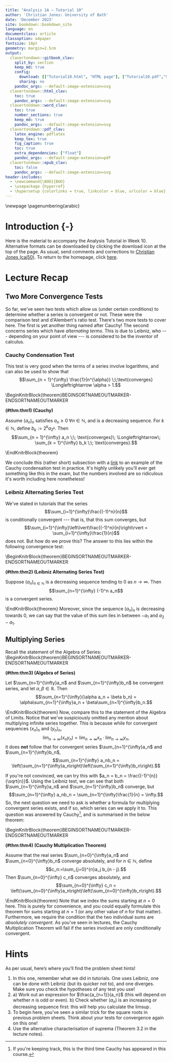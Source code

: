 ```yaml
---
title: "Analysis 1A — Tutorial 10"
author: 'Christian Jones: University of Bath'
date: 'December 2023'
site: bookdown::bookdown_site
language: en
documentclass: article
classoption: a4paper
fontsize: 10pt
geometry: margin=2.5cm
output:
  clavertondown::gitbook_clav:
    split_by: section
    keep_md: true
    config:
      download: [["Tutorial10.html", "HTML page"], ["Tutorial10.pdf","Standard print PDF"], ["Tutorial10Clear.pdf","Clear print PDF"], ["Tutorial19Large.pdf","Large print PDF"], ["Tutorial10.docx","Accessible Word document"], ["Tutorial10.epub","Accessible EPub book" ]]
      sharing: no
    pandoc_args: --default-image-extension=svg
  clavertondown::html_clav:
    toc: true
    pandoc_args: --default-image-extension=svg
  clavertondown::word_clav:
    toc: true
    number_sections: true
    keep_md: true
    pandoc_args: --default-image-extension=svg
  clavertondown::pdf_clav:
    latex_engine: pdflatex
    keep_tex: true
    fig_caption: true
    toc: true
    extra_dependencies: ["float"]
    pandoc_args: --default-image-extension=pdf
  clavertondown::epub_clav:
    toc: false
    pandoc_args: --default-image-extension=svg
header-includes:
  - \newcommand{\BOO}{BOO}
  - \usepackage {hyperref}
  - \hypersetup {colorlinks = true, linkcolor = blue, urlcolor = blue}
---
```


\newpage
\pagenumbering{arabic}

# Introduction {-}
Here is the material to accompany the Analysis Tutorial in Week 10. Alternative formats can be downloaded by clicking the download icon at the top of the page. As usual, send comments and corrections to [Christian Jones (caj50)](mailto:caj50@bath.ac.uk). To return to the homepage, click [here](http://caj50.github.io/tutoring.html).

# Lecture Recap

## Two More Convergence Tests
So far, we've seen two tests which allow us (under certain conditions) to determine whether a series is convergent or not. These were the comparison test and d'Alembert's ratio test. There's two more tests to cover here. The first is yet another thing named after Cauchy! The second concerns series which have *alternating terms*. This is due to Leibniz, who --- depending on your point of view --- is considered to be the inventor of calculus.

### Cauchy Condensation Test
This test is very good when the terms of a series involve logarithms, and can also be used to show that $$\sum_{n = 1}^{\infty} \frac{1}{n^{\alpha}} \;\;\text{converges} \Longleftrightarrow \alpha > 1.$$

\BeginKnitrBlock{theorem}BEGINSORTNAMEOUTMARKER-ENDSORTNAMEOUTMARKER<div class="bookdown-theorem" custom-style="TheoremStyle" id="thm:thm1"><span class="thm:thm1" custom-style="NameStyle"><strong>(\#thm:thm1)  (Cauchy) </strong></span><p>Assume $(a_n)_n$ satisfies $a_n \geq 0 \; \forall n \in \mathbb{N}$, and is a decreasing sequence. For $k \in \mathbb{N}$, define $b_k := 2^ka_{2^k}$. Then $$\sum_{n = 1}^{\infty} a_n \;\; \text{converges}\; \Longleftrightarrow\; \sum_{k = 1}^{\infty} b_k \;\; \text{converges}.$$</p></div>\EndKnitrBlock{theorem}

We conclude this (rather short) subsection with a [link](https://math.stackexchange.com/questions/2071016/does-sum-infty-3-fracn2lnlnnlnn-converge?rq=1) to an example of the Cauchy condensation test in practice. It's highly unlikely you'll ever get something like this in the exam, but the numbers involved are so ridiculous it's worth including here nonetheless!

### Leibniz Alternating Series Test
We've stated in tutorials that the series $$\sum_{i=1}^{\infty}\frac{(-1)^n}{n}$$ is conditionally convergent --- that is, that this sum converges, but $$\sum_{i=1}^{\infty}\left\lvert\frac{(-1)^n}{n}\right\rvert = \sum_{i=1}^{\infty}\frac{1}{n}$$ does not. But how do we prove this? The answer to this lies within the following convergence test:

\BeginKnitrBlock{theorem}BEGINSORTNAMEOUTMARKER-ENDSORTNAMEOUTMARKER<div class="bookdown-theorem" custom-style="TheoremStyle" id="thm:thm2"><span class="thm:thm2" custom-style="NameStyle"><strong>(\#thm:thm2)  (Leibniz Alternating Series Test) </strong></span><p>Suppose $(a_n)_{n\in\mathbb{N}}$ is a decreasing sequence tending to $0$ as $n \to \infty$. Then $$\sum_{n=1}^{\infty} (-1)^n a_n$$ is a convergent series. </p></div>\EndKnitrBlock{theorem}
Moreover, since the sequence $(a_n)_n$ is decreasing towards $0$, we can say that the value of this sum lies in between $-a_1$ and $a_2 - a_1$.

## Multiplying Series
Recall the statement of the Algebra of Series:
\BeginKnitrBlock{theorem}BEGINSORTNAMEOUTMARKER-ENDSORTNAMEOUTMARKER<div class="bookdown-theorem" custom-style="TheoremStyle" id="thm:thm3"><span class="thm:thm3" custom-style="NameStyle"><strong>(\#thm:thm3)  (Algebra of Series) </strong></span><p>Let $\sum_{n=1}^{\infty}a_n$ and $\sum_{n=1}^{\infty}b_n$ be convergent series, and let $\alpha, \beta \in \mathbb{R}$. Then $$\sum_{n=1}^{\infty}(\alpha a_n + \beta b_n) = \alpha\sum_{n=1}^{\infty}a_n + \beta\sum_{n=1}^{\infty}b_n.$$</p></div>\EndKnitrBlock{theorem}
Now, compare this to the statement of the Algebra of Limits. Notice that we've suspiciously omitted any mention about multiplying infinite series together. This is because while for convergent sequences $(x_n)_n$ and $(y_n)_n$, $$\lim_{n\to\infty}(x_ny_n) = \lim_{n\to\infty}x_n \cdot \lim_{n\to\infty}y_n,$$ it does **not** follow that for convergent series $\sum_{n=1}^{\infty}a_n$ and $\sum_{n=1}^{\infty}b_n$, $$\sum_{n=1}^{\infty} a_nb_n = \left(\sum_{n=1}^{\infty}a_n\right)\left(\sum_{n=1}^{\infty}b_n\right).$$

If you're not convinced, we can try this with $a_n = b_n =  \frac{(-1)^{n}}{\sqrt{n}}$. Using the Leibniz test, we can see that both $\sum_{n=1}^{\infty}a_n$ and $\sum_{n=1}^{\infty}b_n$ converge, but $$\sum_{n=1}^{\infty} a_nb_n = \sum_{n=1}^{\infty}\frac{1}{n} = \infty.$$ So, the next question we need to ask is whether a formula for multiplying convergent series exists, and if so, which series can we apply it to. This question was answered by Cauchy[^2], and is summarised in the below theorem:

\BeginKnitrBlock{theorem}BEGINSORTNAMEOUTMARKER-ENDSORTNAMEOUTMARKER<div class="bookdown-theorem" custom-style="TheoremStyle" id="thm:thm4"><span class="thm:thm4" custom-style="NameStyle"><strong>(\#thm:thm4)  (Cauchy Multiplication Theorem) </strong></span><p>Assume that the real series $\sum_{n=0}^{\infty}a_n$ and $\sum_{n=0}^{\infty}b_n$ converge absolutely, and for $n \in \mathbb{N}$, define $$c_n:=\sum_{j=0}^{n}a_j b_{n - j}.$$ Then $\sum_{n=0}^{\infty} c_n$ converges absolutely, and $$\sum_{n=0}^{\infty} c_n = \left(\sum_{n=0}^{\infty}a_n\right)\left(\sum_{n=0}^{\infty}b_n\right).$$</p></div>\EndKnitrBlock{theorem}
Note that we index the sums starting at $n=0$ here. This is purely for convenience, and you could equally formulate this theorem for sums starting at $n=1$ (or any other value of $n$ for that matter). Furthermore, we require the condition that the two individual sums are *absolutely convergent*. As you've seen in lectures, the Cauchy Multiplication Theorem will fail if the series involved are only conditionally convergent.



[^2]: If you're keeping track, this is the third time Cauchy has appeared in this course.

# Hints
As per usual, here’s where you’ll find the problem sheet hints!

1.  In this one, remember what we did in tutorials. One uses Leibniz, one can be done with Leibniz (but its quicker not to), and one diverges. Make sure you check the hypotheses of any test you use!
2.  a)  Work out an expression for $\frac{a_{n+1}}{a_n}$ (this will depend on whether $n$ is odd or even).
    b) Check whether $(a_n)$ is an increasing or decreasing sequence first: this will help you calculate the $\limsup$.
3.  To begin here, you've seen a similar trick for the square roots in previous problem sheets. Think about your tests for convergence again on this one!
4.  Use the alternative characterisation of suprema (Theorem 3.2 in the lecture notes).


<!--chapter:end:index.Rmd-->

